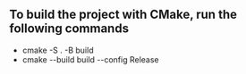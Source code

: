 ## To build the project with CMake, run the following commands
* cmake -S . -B build
* cmake --build build --config Release

